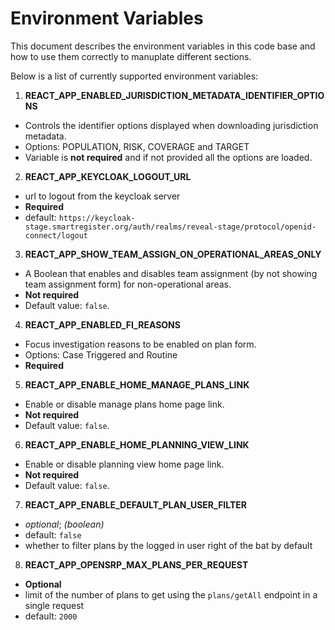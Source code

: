 # Environment Variables

This document describes the environment variables in this code base and how to use them correctly to manuplate different sections.

Below is a list of currently supported environment variables:

1. **REACT_APP_ENABLED_JURISDICTION_METADATA_IDENTIFIER_OPTIONS**

- Controls the identifier options displayed when downloading jurisdiction metadata.
- Options: POPULATION, RISK, COVERAGE and TARGET
- Variable is **not required** and if not provided all the options are loaded.

2. **REACT_APP_KEYCLOAK_LOGOUT_URL**

- url to logout from the keycloak server
- **Required**
- default: `https://keycloak-stage.smartregister.org/auth/realms/reveal-stage/protocol/openid-connect/logout`

3. **REACT_APP_SHOW_TEAM_ASSIGN_ON_OPERATIONAL_AREAS_ONLY**

- A Boolean that enables and disables team assignment (by not showing team assignment form) for non-operational areas.
- **Not required**
- Default value: `false`.

4. **REACT_APP_ENABLED_FI_REASONS**

- Focus investigation reasons to be enabled on plan form.
- Options: Case Triggered and Routine
- **Required**

5. **REACT_APP_ENABLE_HOME_MANAGE_PLANS_LINK**

- Enable or disable manage plans home page link.
- **Not required**
- Default value: `false`.

6. **REACT_APP_ENABLE_HOME_PLANNING_VIEW_LINK**

- Enable or disable planning view home page link.
- **Not required**
- Default value: `false`.

7. **REACT_APP_ENABLE_DEFAULT_PLAN_USER_FILTER**

- _optional_; _(boolean)_
- default: `false`
- whether to filter plans by the logged in user right of the bat by default
  
8. **REACT_APP_OPENSRP_MAX_PLANS_PER_REQUEST**

- **Optional**
- limit of the number of plans to get using the `plans/getAll` endpoint in a single request
- default: `2000`

